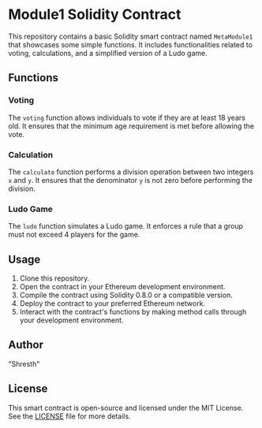 # Module1 Solidity Contract

This repository contains a basic Solidity smart contract named `MetaModule1` that showcases some simple functions. It includes functionalities related to voting, calculations, and a simplified version of a Ludo game.

## Functions

### Voting

The `voting` function allows individuals to vote if they are at least 18 years old. It ensures that the minimum age requirement is met before allowing the vote.

### Calculation

The `calculate` function performs a division operation between two integers `x` and `y`. It ensures that the denominator `y` is not zero before performing the division.

### Ludo Game

The `ludo` function simulates a Ludo game. It enforces a rule that a group must not exceed 4 players for the game.

## Usage

1. Clone this repository.
2. Open the contract in your Ethereum development environment.
3. Compile the contract using Solidity 0.8.0 or a compatible version.
4. Deploy the contract to your preferred Ethereum network.
5. Interact with the contract's functions by making method calls through your development environment.

## Author
"Shresth"

## License

This smart contract is open-source and licensed under the MIT License. See the [LICENSE](LICENSE) file for more details.
